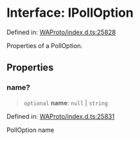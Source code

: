 # Interface: IPollOption

Defined in: [WAProto/index.d.ts:25828](https://github.com/Fokusdotid/Baileys/blob/982cc5b3c62bfc7b56d2f8f8427b6c1a2dda856f/WAProto/index.d.ts#L25828)

Properties of a PollOption.

## Properties

### name?

> `optional` **name**: `null` \| `string`

Defined in: [WAProto/index.d.ts:25831](https://github.com/Fokusdotid/Baileys/blob/982cc5b3c62bfc7b56d2f8f8427b6c1a2dda856f/WAProto/index.d.ts#L25831)

PollOption name

